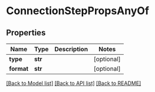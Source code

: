 # ConnectionStepPropsAnyOf

## Properties
Name | Type | Description | Notes
------------ | ------------- | ------------- | -------------
**type** | **str** |  | [optional]
**format** | **str** |  | [optional]

[[Back to Model list]](../README.md#documentation-for-models) [[Back to API list]](../README.md#documentation-for-api-endpoints) [[Back to README]](../README.md)


